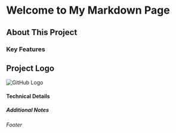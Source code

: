 # Welcome to My Markdown Page
## About This Project
### Key Features
## Project Logo

![GitHub Logo](https://github.githubassets.com/images/modules/logos_page/GitHub-Mark.png)

#### Technical Details
##### Additional Notes
###### Footer

